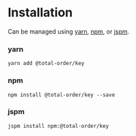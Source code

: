 # Installation

Can be managed using
[yarn](https://yarnpkg.com/en/docs),
[npm](https://docs.npmjs.com),
or [jspm](https://jspm.org/docs).


### yarn
```terminal
yarn add @total-order/key
```

### npm
```terminal
npm install @total-order/key --save
```

### jspm
```terminal
jspm install npm:@total-order/key
```
